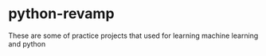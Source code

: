 # python-revamp
These are some of practice projects that used  for learning machine learning and python
